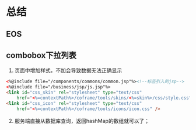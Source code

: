 # 总结
## EOS
## combobox下拉列表
1. 页面中增加样式，不加会导致数据无法正确显示
```html
<%@include file="/components/commons/common.jsp"%><!--标签引入的jsp-->
<%@include file="/business/jsp/js.jsp"%>
<link id="css_skin" rel="stylesheet" type="text/css"
	href="<%=contextPath%>/coframe/tools/skins/<%=skin%>/css/style.css" />
<link id="css_icon" rel="stylesheet" type="text/css"
	href="<%=contextPath%>/coframe/tools/icons/icon.css" />
```
2. 服务端直接从数据库查询，返回hashMap的数组就可以了；

##
